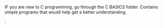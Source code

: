  IF you are new to C programming, go through the C BASICS folder. Contains simple programs that would help get a better understanding.
 
 .
